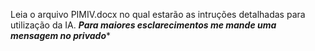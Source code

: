 Leia o arquivo PIMIV.docx no qual estarão as intruções detalhadas para utilização da IA.
*******Para maiores esclarecimentos me mande uma mensagem no privado********
